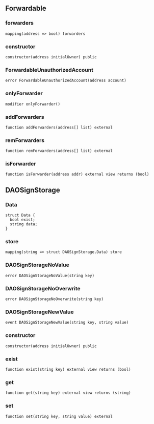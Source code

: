 ## Forwardable

### forwarders

```solidity
mapping(address => bool) forwarders
```

### constructor

```solidity
constructor(address initialOwner) public
```

### ForwardableUnauthorizedAccount

```solidity
error ForwardableUnauthorizedAccount(address account)
```

### onlyForwarder

```solidity
modifier onlyForwarder()
```

### addForwarders

```solidity
function addForwarders(address[] list) external
```

### remForwarders

```solidity
function remForwarders(address[] list) external
```

### isForwarder

```solidity
function isForwarder(address addr) external view returns (bool)
```

## DAOSignStorage

### Data

```solidity
struct Data {
  bool exist;
  string data;
}
```

### store

```solidity
mapping(string => struct DAOSignStorage.Data) store
```

### DAOSignStorageNoValue

```solidity
error DAOSignStorageNoValue(string key)
```

### DAOSignStorageNoOverwrite

```solidity
error DAOSignStorageNoOverwrite(string key)
```

### DAOSignStorageNewValue

```solidity
event DAOSignStorageNewValue(string key, string value)
```

### constructor

```solidity
constructor(address initialOwner) public
```

### exist

```solidity
function exist(string key) external view returns (bool)
```

### get

```solidity
function get(string key) external view returns (string)
```

### set

```solidity
function set(string key, string value) external
```

